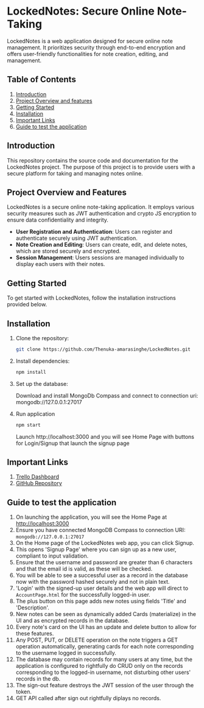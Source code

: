# LockedNotes: Secure Online Note-Taking

LockedNotes is a web application designed for secure online note management. It prioritizes security through end-to-end encryption and offers user-friendly functionalities for note creation, editing, and management.

## Table of Contents

1. [Introduction](#introduction)
2. [Project Overview and features](#project-overview-and-features)
3. [Getting Started](#getting-started)
4. [Installation](#installation)
5. [Important Links](#important-links)
6. [Guide to test the application](#guide-to-test-the-application)

## Introduction

This repository contains the source code and documentation for the LockedNotes project. The purpose of this project is to provide users with a secure platform for taking and managing notes online.

## Project Overview and Features

LockedNotes is a secure online note-taking application. It employs various security measures such as JWT authentication and crypto JS encryption to ensure data confidentiality and integrity.

- **User Registration and Authentication**: Users can register and authenticate securely using JWT authentication.
- **Note Creation and Editing**: Users can create, edit, and delete notes, which are stored securely and encrypted.
- **Session Management**: Users sessions are managed individually to display each users with their notes.

## Getting Started

To get started with LockedNotes, follow the installation instructions provided below.

## Installation

1. Clone the repository:

    ```bash
    git clone https://github.com/Thenuka-amarasinghe/LockedNotes.git
    ```

2. Install dependencies:

    ```bash
    npm install
    ```

3. Set up the database:

    Download and install MongoDb Compass and connect to connection uri: mongodb://127.0.0.1:27017

4. Run application

    ```bash
    npm start
    ```
	Launch http://localhost:3000 and you will see Home Page with buttons for Login/Signup that launch the signup page
	
## Important Links
1. [Trello Dashboard](https://trello.com/b/03fT4G5J/lockednotes)
2. [GitHub Repository](https://github.com/Thenuka-amarasinghe/LockedNotes)

## Guide to test the application
1. On launching the application, you will see the Home Page at [http://localhost:3000](http://localhost:3000)
2. Ensure you have connected MongoDB Compass to connection URI: `mongodb://127.0.0.1:27017`
3. On the Home page of the LockedNotes web app, you can click Signup.
4. This opens 'Signup Page' where you can sign up as a new user, compliant to input validation.
5. Ensure that the username and password are greater than 6 characters and that the email id is valid, as these will be checked.
6. You will be able to see a successful user as a record in the database now with the password hashed securely and not in plain text.
7. 'Login' with the signed-up user details and the web app will direct to `AccountPage.html` for the successfully logged-in user.
8. The plus button on this page adds new notes using fields 'Title' and 'Description'.
9. New notes can be seen as dynamically added Cards (materialize) in the UI and as encrypted records in the database.
10. Every note's card on the UI has an update and delete button to allow for these features.
11. Any POST, PUT, or DELETE operation on the note triggers a GET operation automatically, generating cards for each note corresponding to the username logged in successfully.
12. The database may contain records for many users at any time, but the application is configured to rightfully do CRUD only on the records corresponding to the logged-in username, not disturbing other users' records in the db.
13. The sign-out feature destroys the JWT session of the user through the token.
14. GET API called after sign out rightfully diplays no records.